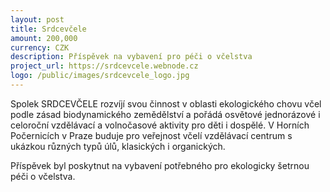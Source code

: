 ```yaml
---
layout: post
title: Srdcevčele
amount: 200,000
currency: CZK
description: Příspěvek na vybavení pro péči o včelstva
project_url: https://srdcevcele.webnode.cz
logo: /public/images/srdcevcele_logo.jpg
---
```


Spolek SRDCEVČELE rozvíjí svou činnost v oblasti ekologického chovu včel podle zásad biodynamického zemědělství a pořádá osvětové jednorázové i celoroční vzdělávací a volnočasové aktivity pro děti i dospělé. V Horních Počernicích v Praze buduje pro veřejnost včelí vzdělávací centrum s ukázkou různých typů úlů, klasických i organických.

Příspěvek byl poskytnut na vybavení potřebného pro ekologicky šetrnou péči o včelstva.

